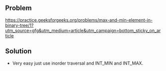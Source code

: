 ## Problem

https://practice.geeksforgeeks.org/problems/max-and-min-element-in-binary-tree/1?utm_source=gfg&utm_medium=article&utm_campaign=bottom_sticky_on_article

## Solution

- Very easy just use inorder traversal and INT_MIN and INT_MAX.
